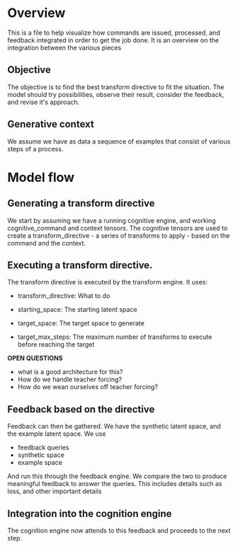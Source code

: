 # Overview

This is a file to help visualize how commands are issued, processed, and feedback 
integrated in order to get the job done. It is an overview on the integration 
between the various pieces

## Objective

The objective is to find the best transform directive to fit the situation. The model should
try possibilities, observe their result, consider the feedback, and revise it's approach.

## Generative context

We assume we have as data a sequence of examples that consist of various steps of a process.

# Model flow

## Generating a transform directive

We start by assuming we have a running cognitive engine, and working cognitive_command and
context tensors. The cognitive tensors are used to create a transform_directive - a series of 
transforms to apply - based on the command and the context. 

## Executing a transform directive.

The transform directive is executed by the transform engine.
It uses:

* transform_directive: What to do
* starting_space: The starting latent space

* target_space: The target space to generate
* target_max_steps: The maximum number of transforms to execute before reaching the target


**OPEN QUESTIONS**

* what is a good architecture for this?
* How do we handle teacher forcing?
* How do we wean ourselves off teacher forcing?

## Feedback based on the directive

Feedback can then be gathered. We have the synthetic latent space, and the example latent
space. We use

* feedback queries
* synthetic space
* example space

And run this through the feedback engine. We compare the two to produce meaningful feedback to
answer the queries. This includes details such as loss, and other important details

## Integration into the cognition engine

The cognition engine now attends to this feedback and proceeds to the next step.